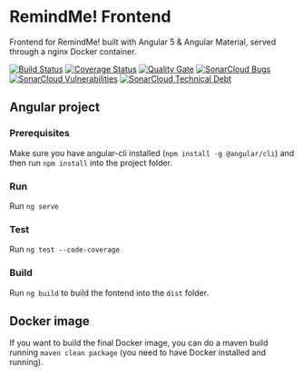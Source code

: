 # RemindMe! Frontend
Frontend for RemindMe! built with Angular 5 & Angular Material, served through a nginx Docker container.

[![Build Status](https://travis-ci.org/andryfailli/remindme-frontend.svg?branch=master)](https://travis-ci.org/andryfailli/remindme-frontend)
[![Coverage Status](https://coveralls.io/repos/github/andryfailli/remindme-frontend/badge.svg?branch=master)](https://coveralls.io/github/andryfailli/remindme-frontend?branch=master)
[![Quality Gate](https://sonarcloud.io/api/badges/gate?key=it.andreafailli.remindme%3Aremindme-frontend%3Amaster)](https://sonarcloud.io/dashboard?id=it.andreafailli.remindme%3Aremindme-frontend%3Amaster)
[![SonarCloud Bugs](https://sonarcloud.io/api/badges/measure?key=it.andreafailli.remindme%3Aremindme-frontend%3Amaster&metric=bugs)](https://sonarcloud.io/component_measures/metric/reliability_rating/list?it.andreafailli.remindme%3Aremindme-frontend%3Amaster)
[![SonarCloud Vulnerabilities](https://sonarcloud.io/api/badges/measure?key=it.andreafailli.remindme%3Aremindme-frontend%3Amaster&metric=vulnerabilities)](https://sonarcloud.io/component_measures/metric/security_rating/list?id=it.andreafailli.remindme%3Aremindme-frontend%3Amaster)
[![SonarCloud Technical Debt](https://sonarcloud.io/api/badges/measure?key=it.andreafailli.remindme%3Aremindme-frontend%3Amaster&metric=sqale_index)](https://sonarcloud.io/component_measures/metric/sqale_index/list?id=it.andreafailli.remindme%3Aremindme-frontend%3Amaster)

## Angular project
### Prerequisites
Make sure you have angular-cli installed (`npm install -g @angular/cli`) and then run `npm install` into the project folder.

### Run
Run `ng serve`

### Test
Run `ng test --code-coverage`

### Build
Run `ng build` to build the fontend into the `dist` folder.



## Docker image
If you want to build the final Docker image, you can do a maven build running `maven clean package` (you need to have Docker installed and running).
